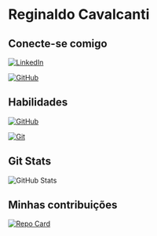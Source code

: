 
# Reginaldo Cavalcanti

## Conecte-se comigo
[![LinkedIn](https://img.shields.io/badge/LinkedIn-666?style=for-the-badge&logo=linkedin&logoColor=white)](https://www.linkedin.com/in/reginaldo-cavalcanti-b5164a74/)

[![GitHub](https://img.shields.io/badge/GitHbt-666?style=for-the-badge&logo=github&logoColor=white)](+https://github.com/rcavalcantijr)

## Habilidades
[![GitHub](https://img.shields.io/badge/GitHbt-666?style=for-the-badge&logo=github&logoColor=white)](http://docs.github.com/)

[![Git](http://img.shields.io/badge/Git-666?style=for-the-badge&logo=git&logoColor=white)](http://git-scm.com/doc)

## Git Stats
![GitHub Stats](https://github-readme-stats.vercel.app/api?username=rcavalcantijr&theme=transparent&bg_color=666&border_color=000&show_icons=true&icon_color=000&title_color=fff&text_color=FFF&hide_title=true&hide=stars)

## Minhas contribuições

[![Repo Card](https://github-readme-stats.vercel.app/api/pin/?username=rcavalcantijr&repo=dio-lab-open-source&bg_color=666&border_color=000&show_icons=true&icon_color=000&title_color=fff&text_color=FFF)](https://github.com/rcavalcantijr/dio-lab-open-source)